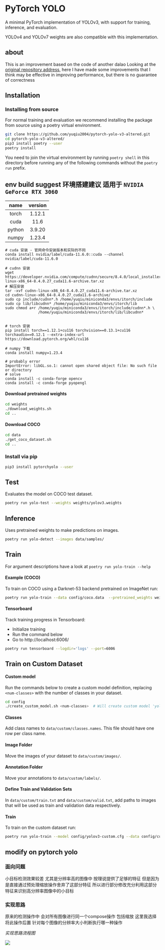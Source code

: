 # PyTorch YOLO
A minimal PyTorch implementation of YOLOv3, with support for training, inference, and evaluation.

YOLOv4 and YOLOv7 weights are also compatible with this implementation.

## about

This is an improvement based on the code of another dalao Looking at the [original repository address](https://github.com/eriklindernoren/PyTorch-YOLOv3), here I have made some improvements that I think may be effective in improving performance, but there is no guarantee of correctness

## Installation
### Installing from source

For normal training and evaluation we recommend installing the package from source using a poetry virtual environment.

```bash
git clone https://github.com/yuqiu2004/pytorch-yolo-v3-altered.git
cd pytorch-yolo-v3-altered/
pip3 install poetry --user
poetry install
```

You need to join the virtual environment by running `poetry shell` in this directory before running any of the following commands without the `poetry run` prefix.

## env build suggest 环境搭建建议 适用于 `NVIDIA GeForce RTX 3060`

|  name  | version |
| :----: | :-----: |
| torch  | 1.12.1  |
|  cuda  |  11.6   |
| python | 3.9.20  |
| numpy  | 1.23.4  |

``` shell
# cuda 安装 - 官网命令安装版本和实际的不同
conda install nvidia/label/cuda-11.6.0::cuda --channel nvidia/label/cuda-11.6.0

# cudnn 安装
wget https://developer.nvidia.com/compute/cudnn/secure/8.4.0/local_installers/11.6/cudnn-linux-x86_64-8.4.0.27_cuda11.6-archive.tar.xz
# 解压安装
tar -xvf cudnn-linux-x86_64-8.4.0.27_cuda11.6-archive.tar.xz
cd cudnn-linux-x86_64-8.4.0.27_cuda11.6-archive/
sudo cp include/cudnn*.h /home/yuqiu/miniconda3/envs/itorch/include
sudo cp lib/libcudnn* /home/yuqiu/miniconda3/envs/itorch/lib
sudo chmod a+r /home/yuqiu/miniconda3/envs/itorch/include/cudnn*.h \
               /home/yuqiu/miniconda3/envs/itorch/lib/libcudnn*


# torch 安装
pip install torch==1.12.1+cu116 torchvision==0.13.1+cu116 torchaudio==0.12.1 --extra-index-url https://download.pytorch.org/whl/cu116

# numpy 下载
conda install numpy=1.23.4

# probably error
ImportError: libGL.so.1: cannot open shared object file: No such file or directory
# solve
conda install -c conda-forge opencv
conda install -c conda-forge pyopengl

```


#### Download pretrained weights

```bash
cd weights
./download_weights.sh
cd ..
```

#### Download COCO

```bash
cd data
./get_coco_dataset.sh
cd ..
```

### Install via pip

```bash
pip3 install pytorchyolo --user
```

## Test
Evaluates the model on COCO test dataset.

```bash
poetry run yolo-test --weights weights/yolov3.weights
```

## Inference
Uses pretrained weights to make predictions on images.

```bash
poetry run yolo-detect --images data/samples/
```

## Train
For argument descriptions have a look at `poetry run yolo-train --help`

#### Example (COCO)
To train on COCO using a Darknet-53 backend pretrained on ImageNet run:

```bash
poetry run yolo-train --data config/coco.data  --pretrained_weights weights/darknet53.conv.74
```

#### Tensorboard
Track training progress in Tensorboard:
* Initialize training
* Run the command below
* Go to http://localhost:6006/

```bash
poetry run tensorboard --logdir='logs' --port=6006
```

## Train on Custom Dataset

#### Custom model
Run the commands below to create a custom model definition, replacing `<num-classes>` with the number of classes in your dataset.

```bash
cd config 
./create_custom_model.sh <num-classes>  # Will create custom model 'yolov3-custom.cfg'
```

#### Classes
Add class names to `data/custom/classes.names`. This file should have one row per class name.

#### Image Folder
Move the images of your dataset to `data/custom/images/`.

#### Annotation Folder
Move your annotations to `data/custom/labels/`.

#### Define Train and Validation Sets
In `data/custom/train.txt` and `data/custom/valid.txt`, add paths to images that will be used as train and validation data respectively.

#### Train
To train on the custom dataset run:

```bash
poetry run yolo-train --model config/yolov3-custom.cfg --data config/custom.data
```

## modify on pytorch yolo

### 面向问题

小目标检测效果较差 尤其是分辨率高的图像中 按理说提供了足够的特征 但是因为是直接通过预处理缩放操作舍弃了这部分特征 所以进行部分修改充分利用这部分特征来识别高分辨率图像中的小目标

### 实现思路

原来的检测操作中 会对所有图像进行同一个compose操作 包括缩放 这里我选择将此操作后置 针对每个图像的分辨率大小判断执行哪一种操作

*实现思路流程图*

<img src="./assets/progress.png">